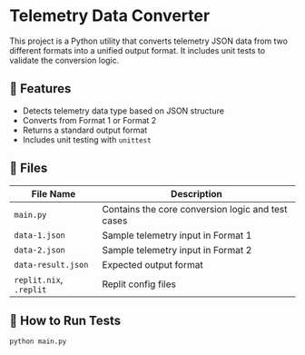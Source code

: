 # Telemetry Data Converter

This project is a Python utility that converts telemetry JSON data from two different formats into a unified output format. It includes unit tests to validate the conversion logic.

## 🚀 Features

- Detects telemetry data type based on JSON structure
- Converts from Format 1 or Format 2
- Returns a standard output format
- Includes unit testing with `unittest`

## 📁 Files

| File Name        | Description                          |
|------------------|--------------------------------------|
| `main.py`        | Contains the core conversion logic and test cases |
| `data-1.json`    | Sample telemetry input in Format 1   |
| `data-2.json`    | Sample telemetry input in Format 2   |
| `data-result.json` | Expected output format             |
| `replit.nix`, `.replit` | Replit config files          |

## 🧪 How to Run Tests

```bash
python main.py
